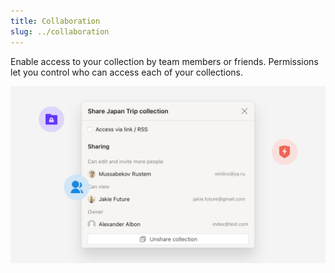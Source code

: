 ```yaml
---
title: Collaboration
slug: ../collaboration
---
```


Enable access to your collection by team members or friends.
Permissions let you control who can access each of your collections.

![](hero.jpg)